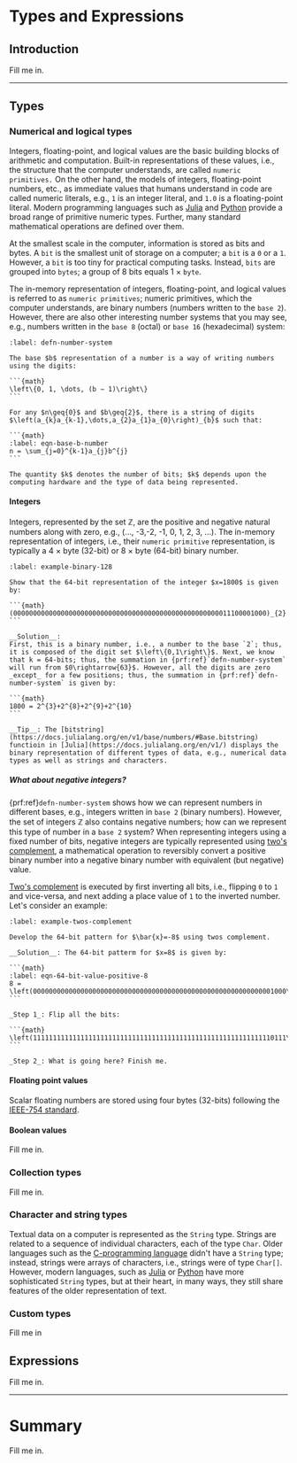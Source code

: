 # Types and Expressions 

## Introduction
Fill me in. 

---

## Types

### Numerical and logical types
Integers, floating-point, and logical values are the basic building blocks of arithmetic and computation. Built-in representations of these values, i.e., the structure that the computer understands, are called `numeric primitives.` On the other hand, the models of integers, floating-point numbers, etc., as immediate values that humans understand in code are called numeric literals, e.g., `1` is an integer literal, and `1.0` is a floating-point literal. Modern programming languages such as [Julia](https://docs.julialang.org) and [Python](https://www.python.org) provide a broad range of primitive numeric types. Further, many standard mathematical operations are defined over them. 

At the smallest scale in the computer, information is stored as bits and bytes. A `bit` is the smallest unit of storage on a computer; a `bit` is a `0` or a `1`. However, a `bit` is too tiny for practical computing tasks. Instead, `bits` are grouped into `bytes`; a group of 8 bits equals  1 $\times$ `byte`.  

The in-memory representation of integers, floating-point, and logical values is referred to as `numeric primitives`; numeric primitives, which the computer understands, are binary numbers (numbers written to the `base 2`). However, there are also other interesting number systems that you may see, e.g., numbers written in the `base 8` (octal) or `base 16` (hexadecimal) system:

````{prf:definition} Base $b$ numbers
:label: defn-number-system

The base $b$ representation of a number is a way of writing numbers using the digits:

```{math}
\left\{0, 1, \dots, (b − 1)\right\}
```

For any $n\geq{0}$ and $b\geq{2}$, there is a string of digits $\left(a_{k}a_{k-1},\dots,a_{2}a_{1}a_{0}\right)_{b}$ such that:

```{math}
:label: eqn-base-b-number
n = \sum_{j=0}^{k-1}a_{j}b^{j}
```

The quantity $k$ denotes the number of bits; $k$ depends upon the computing hardware and the type of data being represented.
````


#### Integers
Integers, represented by the set $\mathbb{Z}$, are the positive and negative natural numbers along with zero, e.g., ($\dots$, -3,-2, -1, 0, 1, 2, 3, $\dots$). The in-memory representation of integers, i.e., their `numeric primitive` representation, is typically a 4 $\times$ byte (32-bit) or 8 $\times$ byte (64-bit) binary number.

````{prf:example} 64-bit integer
:label: example-binary-128

Show that the 64-bit representation of the integer $x=1800$ is given by:

```{math}
(0000000000000000000000000000000000000000000000000000011100001000)_{2}
```

__Solution__:
First, this is a binary number, i.e., a number to the base `2`; thus, it is composed of the digit set $\left\{0,1\right\}$. Next, we know that k = 64-bits; thus, the summation in {prf:ref}`defn-number-system` will run from $0\rightarrow{63}$. However, all the digits are zero _except_ for a few positions; thus, the summation in {prf:ref}`defn-number-system` is given by:

```{math}
1800 = 2^{3}+2^{8}+2^{9}+2^{10}
```

__Tip__: The [bitstring](https://docs.julialang.org/en/v1/base/numbers/#Base.bitstring) functioin in [Julia](https://docs.julialang.org/en/v1/) displays the binary representation of different types of data, e.g., numerical data types as well as strings and characters.
````

##### What about negative integers?
{prf:ref}`defn-number-system` shows how we can represent numbers in different bases, e.g., integers written in `base 2` (binary numbers). However, the set of integers $\mathbb{Z}$ also contains negative numbers; how can we represent this type of number in a `base 2` system? When representing integers using a fixed number of bits, negative integers are typically represented using [two's complement](https://en.wikipedia.org/wiki/Two%27s_complement), a mathematical operation to reversibly convert a positive binary number into a negative binary number with equivalent (but negative) value.

[Two's complement](https://en.wikipedia.org/wiki/Two%27s_complement) is executed by first inverting all bits, i.e., flipping `0` to `1` and vice-versa, and next adding a place value of `1` to the inverted number. Let's consider an example:

````{prf:example} Two's complement
:label: example-twos-complement

Develop the 64-bit pattern for $\bar{x}=-8$ using twos complement. 

__Solution__: The 64-bit patterm for $x=8$ is given by:

```{math}
:label: eqn-64-bit-value-positive-8
8 = \left(0000000000000000000000000000000000000000000000000000000000001000\right)_{2}
```

_Step 1_: Flip all the bits:

```{math}
\left(1111111111111111111111111111111111111111111111111111111111110111\right)_{2}
```

_Step 2_: What is going here? Finish me.

````

#### Floating point values
Scalar floating numbers are stored using four bytes (32-bits) following the [IEEE-754 standard](https://en.wikipedia.org/wiki/IEEE_754).

#### Boolean values
Fill me in.

### Collection types
Fill me in.

### Character and string types
Textual data on a computer is represented as the `String` type. Strings are related to a sequence of individual characters, each of the type `Char`. 
Older languages such as the [C-programming language](https://en.wikipedia.org/wiki/C_(programming_language)) didn't have a `String` type; instead, strings were arrays of characters, i.e., strings were of type `Char[]`. However, modern languages, such as 
[Julia](https://docs.julialang.org) or [Python](https://www.python.org) have more sophisticated `String` types, but at their heart, in many ways, they still share features of the older representation of text.

### Custom types
Fill me in

## Expressions
Fill me in.

---

# Summary
Fill me in.